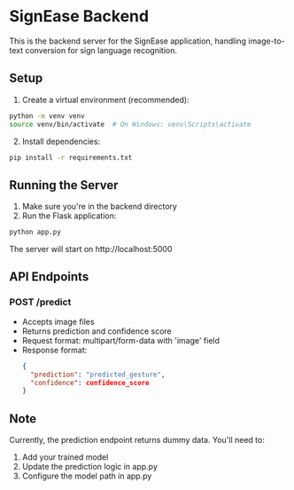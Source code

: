 # SignEase Backend

This is the backend server for the SignEase application, handling image-to-text conversion for sign language recognition.

## Setup

1. Create a virtual environment (recommended):
```bash
python -m venv venv
source venv/bin/activate  # On Windows: venv\Scripts\activate
```

2. Install dependencies:
```bash
pip install -r requirements.txt
```

## Running the Server

1. Make sure you're in the backend directory
2. Run the Flask application:
```bash
python app.py
```

The server will start on http://localhost:5000

## API Endpoints

### POST /predict
- Accepts image files
- Returns prediction and confidence score
- Request format: multipart/form-data with 'image' field
- Response format:
  ```json
  {
    "prediction": "predicted_gesture",
    "confidence": confidence_score
  }
  ```

## Note
Currently, the prediction endpoint returns dummy data. You'll need to:
1. Add your trained model
2. Update the prediction logic in app.py
3. Configure the model path in app.py 